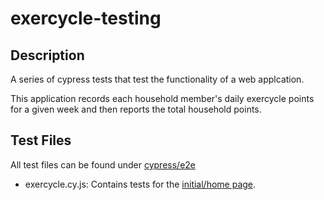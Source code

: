 # exercycle-testing

## Description

A series of cypress tests that test the functionality of a web applcation. 

This application records each household member's daily exercycle points for a given week and then reports the total household points. 

## Test Files 

All test files can be found under [cypress/e2e](cypress/e2e)

* exercycle.cy.js: Contains tests for the [initial/home page](https://cycle.dia-sandbox.govt.nz/). 